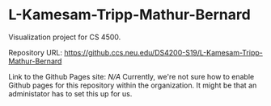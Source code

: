 # L-Kamesam-Tripp-Mathur-Bernard

Visualization project for CS 4500. 

Repository URL: https://github.ccs.neu.edu/DS4200-S19/L-Kamesam-Tripp-Mathur-Bernard

Link to the Github Pages site: *N/A* Currently, we're not sure how to enable Github pages for this repository within the organization. It might be that an administator has to set this up for us.
